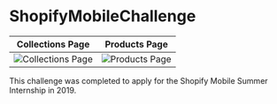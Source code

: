 # ShopifyMobileChallenge

Collections Page           |  Products Page
:-------------------------:|:-------------------------:
![Collections Page](https://user-images.githubusercontent.com/26189049/51195027-44df9d80-18ba-11e9-8304-d7fe0644436d.png)  |  ![Products Page](https://user-images.githubusercontent.com/26189049/51195032-4741f780-18ba-11e9-82ee-2c96befec075.png)

This challenge was completed to apply for the Shopify Mobile Summer Internship in 2019. 
